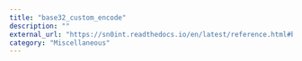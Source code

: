 ```yaml
---
title: "base32_custom_encode"
description: ""
external_url: "https://sn0int.readthedocs.io/en/latest/reference.html#base32-custom-encode"
category: "Miscellaneous"
---
```

